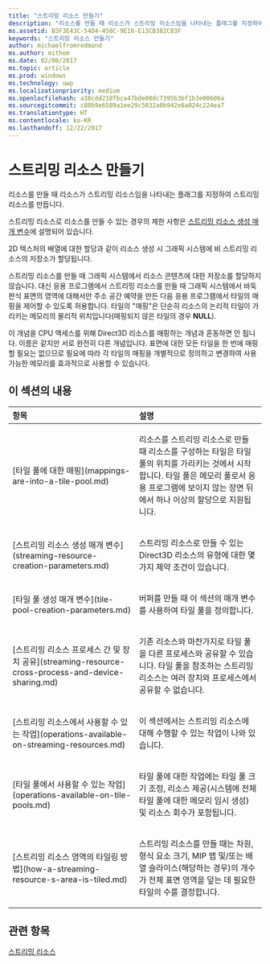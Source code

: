 ```yaml
---
title: "스트리밍 리소스 만들기"
description: "리소스를 만들 때 리소스가 스트리밍 리소스임을 나타내는 플래그를 지정하여 스트리밍 리소스를 만듭니다."
ms.assetid: B3F3E43C-54D4-458C-9E16-E13CB382C83F
keywords: "스트리밍 리소스 만들기"
author: michaelfromredmond
ms.author: mithom
ms.date: 02/08/2017
ms.topic: article
ms.prod: windows
ms.technology: uwp
ms.localizationpriority: medium
ms.openlocfilehash: a38cdd218fbca47bde00dc7395b3bf1b3e00606a
ms.sourcegitcommit: c80b9e6589a1ee29c5032a0b942e6a024c224ea7
ms.translationtype: HT
ms.contentlocale: ko-KR
ms.lasthandoff: 12/22/2017
---
```

# <a name="creating-streaming-resources"></a>스트리밍 리소스 만들기


리소스를 만들 때 리소스가 스트리밍 리소스임을 나타내는 플래그를 지정하여 스트리밍 리소스를 만듭니다.

스트리밍 리소스로 리소스를 만들 수 있는 경우의 제한 사항은 [스트리밍 리소스 생성 매개 변수](streaming-resource-creation-parameters.md)에 설명되어 있습니다.

2D 텍스처의 배열에 대한 할당과 같이 리소스 생성 시 그래픽 시스템에 비 스트리밍 리소스의 저장소가 할당됩니다.

스트리밍 리소스를 만들 때 그래픽 시스템에서 리소스 콘텐츠에 대한 저장소를 할당하지 않습니다. 대신 응용 프로그램에서 스트리밍 리소스를 만들 때 그래픽 시스템에서 바둑판식 표면의 영역에 대해서만 주소 공간 예약을 만든 다음 응용 프로그램에서 타일의 매핑을 제어할 수 있도록 허용합니다. 타일의 "매핑"은 단순히 리소스의 논리적 타일이 가리키는 메모리의 물리적 위치입니다(매핑되지 않은 타일의 경우 **NULL**).

이 개념을 CPU 액세스를 위해 Direct3D 리소스를 매핑하는 개념과 혼동하면 안 됩니다. 이름은 같지만 서로 완전히 다른 개념입니다. 표면에 대한 모든 타일을 한 번에 매핑할 필요는 없으므로 필요에 따라 각 타일의 매핑을 개별적으로 정의하고 변경하여 사용 가능한 메모리를 효과적으로 사용할 수 있습니다.

## <a name="span-idin-this-sectionspanin-this-section"></a><span id="in-this-section"></span>이 섹션의 내용


<table>
<colgroup>
<col width="50%" />
<col width="50%" />
</colgroup>
<thead>
<tr class="header">
<th align="left">항목</th>
<th align="left">설명</th>
</tr>
</thead>
<tbody>
<tr class="odd">
<td align="left"><p>[타일 풀에 대한 매핑](mappings-are-into-a-tile-pool.md)</p></td>
<td align="left"><p>리소스를 스트리밍 리소스로 만들 때 리소스를 구성하는 타일은 타일 풀의 위치를 가리키는 것에서 시작합니다. 타일 풀은 메모리 풀로서 응용 프로그램에 보이지 않는 장면 뒤에서 하나 이상의 할당으로 지원됩니다.</p></td>
</tr>
<tr class="even">
<td align="left"><p>[스트리밍 리소스 생성 매개 변수](streaming-resource-creation-parameters.md)</p></td>
<td align="left"><p>스트리밍 리소스로 만들 수 있는 Direct3D 리소스의 유형에 대한 몇 가지 제약 조건이 있습니다.</p></td>
</tr>
<tr class="odd">
<td align="left"><p>[타일 풀 생성 매개 변수](tile-pool-creation-parameters.md)</p></td>
<td align="left"><p>버퍼를 만들 때 이 섹션의 매개 변수를 사용하여 타일 풀을 정의합니다.</p></td>
</tr>
<tr class="even">
<td align="left"><p>[스트리밍 리소스 프로세스 간 및 장치 공유](streaming-resource-cross-process-and-device-sharing.md)</p></td>
<td align="left"><p>기존 리소스와 마찬가지로 타일 풀을 다른 프로세스와 공유할 수 있습니다. 타일 풀을 참조하는 스트리밍 리소스는 여러 장치와 프로세스에서 공유할 수 없습니다.</p></td>
</tr>
<tr class="odd">
<td align="left"><p>[스트리밍 리소스에서 사용할 수 있는 작업](operations-available-on-streaming-resources.md)</p></td>
<td align="left"><p>이 섹션에서는 스트리밍 리소스에 대해 수행할 수 있는 작업이 나와 있습니다.</p></td>
</tr>
<tr class="even">
<td align="left"><p>[타일 풀에서 사용할 수 있는 작업](operations-available-on-tile-pools.md)</p></td>
<td align="left"><p>타일 풀에 대한 작업에는 타일 풀 크기 조정, 리소스 제공(시스템에 전체 타일 풀에 대한 메모리 임시 생성) 및 리소스 회수가 포함됩니다.</p></td>
</tr>
<tr class="odd">
<td align="left"><p>[스트리밍 리소스 영역의 타일링 방법](how-a-streaming-resource-s-area-is-tiled.md)</p></td>
<td align="left"><p>스트리밍 리소스를 만들 때는 차원, 형식 요소 크기, MIP 맵 및/또는 배열 슬라이스(해당하는 경우)의 개수가 전체 표면 영역을 덮는 데 필요한 타일의 수를 결정합니다.</p></td>
</tr>
</tbody>
</table>

 

## <a name="span-idrelated-topicsspanrelated-topics"></a><span id="related-topics"></span>관련 항목


[스트리밍 리소스](streaming-resources.md)

 

 




